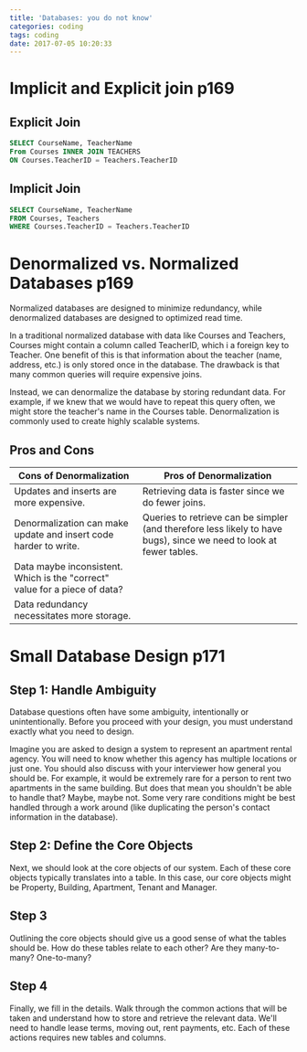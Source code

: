 ```yaml
---
title: 'Databases: you do not know'
categories: coding
tags: coding
date: 2017-07-05 10:20:33
---
```


# Implicit and Explicit join p169
## Explicit Join

```sql
SELECT CourseName, TeacherName
From Courses INNER JOIN TEACHERS
ON Courses.TeacherID = Teachers.TeacherID
```

## Implicit Join

```sql
SELECT CourseName, TeacherName
FROM Courses, Teachers
WHERE Courses.TeacherID = Teachers.TeacherID
```

<!--more-->

# Denormalized vs. Normalized Databases p169
Normalized databases are designed to minimize redundancy, while denormalized databases are designed to optimized read time.

In a traditional normalized database with data like Courses and Teachers, Courses might contain a column called TeacherID, which i a foreign key to Teacher. One benefit of this is that information about the teacher (name, address, etc.) is only stored once in the database. The drawback is that many common queries will require expensive joins.

Instead, we can denormalize the database by storing redundant data. For example, if we knew that we would have to repeat this query often, we might store the teacher's name in the Courses table. Denormalization is commonly used to create highly scalable systems.

## Pros and Cons
| Cons of Denormalization                                                    | Pros of Denormalization                                                                                             |
|----------------------------------------------------------------------------|---------------------------------------------------------------------------------------------------------------------|
| Updates and inserts are more expensive.                                    | Retrieving data is faster since we do fewer joins.                                                                  |
| Denormalization can make update and insert code harder to write.           | Queries to retrieve can be simpler (and therefore less likely to have bugs), since we need to look at fewer tables. |
| Data maybe inconsistent. Which is the "correct" value for a piece of data? |                                                                                                                     |
| Data redundancy necessitates more storage.                                 |                                                                                                                     |

# Small Database Design p171
## Step 1: Handle Ambiguity
Database questions often have some ambiguity, intentionally or unintentionally. Before you proceed with your design, you must understand exactly what you need to design.

Imagine you are asked to design a system to represent an apartment rental agency. You will need to know whether this agency has multiple locations or just one. You should also discuss with your interviewer how general you should be. For example, it would be extremely rare for a person to rent two apartments in the same building. But does that mean you shouldn't be able to handle that? Maybe, maybe not. Some very rare conditions might be best handled through a work around (like duplicating the person's contact information in the database).

## Step 2: Define the Core Objects
Next, we should look at the core objects of our system. Each of these core objects typically translates into a table. In this case, our core objects might be Property, Building, Apartment, Tenant and Manager.

## Step 3
Outlining the core objects should give us a good sense of what the tables should be. How do these tables relate to each other? Are they many-to-many? One-to-many?

## Step 4
Finally, we fill in the details. Walk through the common actions that will be taken and understand how to store and retrieve the relevant data. We'll need to handle lease terms, moving out, rent payments, etc. Each of these actions requires new tables and columns.
